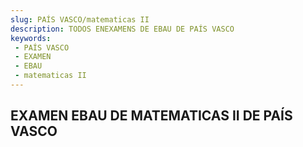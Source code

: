 ```yaml
---
slug: PAÍS VASCO/matematicas II
description: TODOS ENEXAMENS DE EBAU DE PAÍS VASCO
keywords:
 - PAÍS VASCO
 - EXAMEN
 - EBAU
 - matematicas II
---
```

## EXAMEN EBAU DE MATEMATICAS II DE PAÍS VASCO
